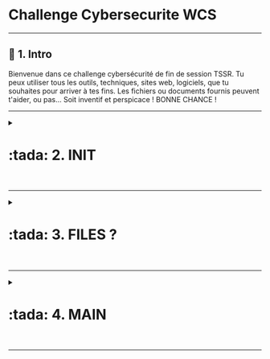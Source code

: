 # Challenge Cybersecurite WCS  
---
 ## :tada: 1. Intro  
Bienvenue dans ce challenge cybersécurité de fin de session TSSR.
Tu peux utiliser tous les outils, techniques, sites web, logiciels, que tu souhaites pour arriver
à tes fins.
Les fichiers ou documents fournis peuvent t'aider, ou pas...
Soit inventif et perspicace !
BONNE CHANCE !

---
<details>
<summary><h1>:tada: 2. INIT<h1></summary>
  
### Instructions :  
* 8 caractères  
* Début : Az  
* Fin : 7  
* Sans : M et 5  

Nous avons donc un mot de passe dans ce genre :  
#### ``A z _ _ _ _ _ 7``  
Il y a 5 caractères à trouver : nombres (sauf "5", et lettres minuscules et majuscules à priori sans caractère spécial).  

Nombre de caractères possibles (sans M ni 5) :  
Majuscules (A-Z sauf M) → 25  
Minuscules (a-z) → 26  
Chiffres (0-9 sauf 5) → 9  
→ Total = 25 + 26 + 9 = 60  
**60^5 = 777 600 000 combinaisons possibles en tout**  

### :arrow_forward: Kali  
Afin de me simplifier la vie et d'avoir pas mal de logiciels de pentest installés je vais travailler sur une VM Kali :
  
![Capture d'écran 2025-04-13 112924](https://github.com/user-attachments/assets/88f55206-1b8e-4bc3-821a-d83f84601a72)  


### :arrow_forward: Crunch : Wordlist Generator  
Il serait possible de générer un script Bash assez technique pour générer une wordlist, mais avec 777 600 000 possibilités, le temps pour la créer serait énorme. Après quelques recherches sur internet, il existe un programme sur Linux appelé **Crunch** qui permet de générer facilement et très rapidement des wordlists.  
Je vérifie qu'il est bien installé :   

![Capture d'écran 2025-04-13 113246](https://github.com/user-attachments/assets/872b9ef9-d8c1-40a6-ac60-36e112e22a4a)


Son utilisation est finalement simple :  
Crunch est un générateur de wordlist : Un générateur de wordlist est un petit logiciel permettant de créer à partir de certains caractères définis la totalité des combinaisons possibles !  
L’ensemble des caractères qui seront utilisés pour générer tous les mots possibles s’appelle le **charset**.  
Je vais éditer en **root** ce fichier **charset.txt** pour créer ma propre liste.  
  
Ce fichier se trouve dans `/usr/share/crunch/charset.lst`.  
![Capture d'écran 2025-04-13 204153](https://github.com/user-attachments/assets/96e4ba0b-9931-45bf-b1a7-0c734187d81d)  

Je nomme mon nouveau "charset" `TSSRchallenge` comme défini au début, c'est à dire contenant les caractères : `abcdefghijklmnopqrstuvwxyzABCDEFGHIJKLNOPQRSTUVWXYZ012346789` (sans "M" ni "5").  

:heavy_exclamation_mark: Attention à ne pas mettre de tabulation, uniquement des espaces, autrement il ne va pas réussir charger le charset.  

![Capture d'écran 2025-04-13 223144](https://github.com/user-attachments/assets/b7c8643a-0021-4f36-ae5d-a1fc31b4e9f5)

Ensuite on lance la génération de la wordlist. Prévoir assez d'espace disque car 777 600 000 mots de passe, ça prend de la place !  

![Capture d'écran 2025-04-13 223430](https://github.com/user-attachments/assets/d2cb684c-c25d-429a-b972-0fbca404a449)  

### ``crunch 8 8 -f /usr/share/crunch/charset.lst TSSRchallenge -t Az@@@@@7 -o wordlist.txt``
* `crunch` : lancement de la commande
* ``8`` : Le premier "8" signifie taille minimale du password  
* ``8`` : Le deuxième "8" signifie taille maximale du password
* ``-f /usr/share/crunch/charset.lst`` : indique que l'on indique le chemin d'un fichier de "charset".
* `TSSRchallenge` : Indique le charset que j'ai créé spécialement pour ce challenge.
* `-t Az@@@@@7` : On indique un template (-t) puis le template, commençant par "Az" puis les @ pour mentionner n'importe quel caractère présent dans mon charset, puis finissant par "7".
* ``-o wordlist.txt`` : Permet de rediriger la sortie vers un fichier texte.  

On peut vérifier le nombre de lignes dans notre fichier  
![Capture d'écran 2025-04-13 224428](https://github.com/user-attachments/assets/861731d9-8cee-4502-b6a3-63106945f5e7)  
C'est bon tout le monde est là :smile:.  

Si on veut vérifier si un mot est présent parmi les millions... :  
![Capture d'écran 2025-04-14 100542](https://github.com/user-attachments/assets/dd8433c6-efda-4708-bbed-2139ee84851f)


A partir de là notre wordlist est prête, il nous reste plus qu'à utiliser John the ripper pour lancer une attaque par dictionnaire avec ce que l'on vient de créer.  

### :arrow_forward: Envoi du dossier .zip de la machine physique (sous Windows) vers la VM Kali en SSH  
![Capture d'écran 2025-04-14 093623](https://github.com/user-attachments/assets/3ff6d197-18ba-4094-9a42-1c08e62355f8)

#### On vérifie sur la VM Kali que le dossier est bien copié  

![Capture d'écran 2025-04-14 094152](https://github.com/user-attachments/assets/61a87938-b7d8-42cf-8ce9-111813795786)



### :arrow_forward:"John The ripper"  

Nous allons utiliser l'outil "John the Ripper" pour lancer l'attaque.  
Je vérifie qu'il est bien installé  :  

![Capture d'écran 2025-04-12 202319](https://github.com/user-attachments/assets/a9d95f68-16c6-4e19-ad52-8c6f9889e83b)  
Il est bien installé.  

#### Je convertis le fichier `TSSRchallenge.zip` en un hash que j'appelle `hashzip` :  
![Capture d'écran 2025-04-14 101641](https://github.com/user-attachments/assets/a0529d13-a05b-416e-8f01-1a81623d741b)  

### :arrow_forward: Lancement de l'attaque (enfin !)  

ça ne prend que quelques secondes et le mot de passe est craqué !  
![Capture d'écran 2025-04-14 101750](https://github.com/user-attachments/assets/63a57259-a29e-4473-92b9-c806b9ce1d99)

### :white_check_mark: **`Azh792j7`** :white_check_mark:  

</details>

---

<details>
<summary><h1>:tada: 3. FILES ? <h1></summary>
 

La machine est protégées par un mot de passe et non n'avons aucune information...  
Il existe une possibilité pour palier à ça :  

### :arrow_forward: Modifier le Grub de Debian pour se connecter au Shell :shell: en Root :seedling: et ensuite modifier le mot de passe.  

#### Accéder au Grub au démarrage nous avons cette fenêtre :  
![Capture d'écran 2025-04-16 115037](https://github.com/user-attachments/assets/61eeb07a-c866-443b-9cb1-d2fee9a245c6)  

#### Cliquer sur **`e`** et on peut éditer le contenu du Grub, nous arrivons à cette fenêtre :  
![Capture d'écran 2025-04-16 115152](https://github.com/user-attachments/assets/665dfe41-d5da-4cbd-bda2-f610df3240f7)  

#### A la fin de la ligne commençant par "Linux" (vers la fin), il faut ajouter `rw init=/bin/bash` (Attention ici le clavier est en qwerty).  
![Capture d'écran 2025-04-16 115803](https://github.com/user-attachments/assets/6b66699b-6bd3-40ec-befc-479ab0967b63)  

:bulb: **Explications :**  
Quand un système Linux démarre, il suit un processus bien défini : le bootloader (comme GRUB) charge le noyau Linux, qui ensuite exécute le programme d'initialisation :  
(``init``, souvent ``/sbin/init`` ou ``systemd``). Ce programme est responsable de démarrer tous les services du système.  
Pour court-circuiter tout ça, et avoir un accès root sans passer par l’authentification on peut le faire via le grub en modifiant les options au démarrage.  
**`rw init=/bin/bash`** :  
* `rw` : Par défaut, au tout début du démarrage, la partition racine (/) est montée en **lecture seule** **(read-only, ro)** pour des raisons de sécurité.  
L’option **rw** force le montage du système de fichiers en **lecture-écriture**, ce qui est nécessaire si tu veux modifier des fichiers système (comme changer un mot de passe, éditer fstab, etc.).  
* `init=/bin/bash` : Cette option remplace le programme d’initialisation par défaut (comme systemd) par le shell /bin/bash.  
Résultat : au lieu de démarrer tout le système normalement, le noyau lance simplement un terminal bash avec les droits root, et c’est tout. Pas de login, pas de services, juste toi et ton terminal.  

#### Ensuite "Ctrl+X" pour rebooter.  
On accède au shell en mode root.  
![Capture d'écran 2025-04-16 123749](https://github.com/user-attachments/assets/77306d70-14de-4c06-b175-49658d8b2472)  

#### Vérifier si nous avons accès en lecture et écriture au système de fichiers où il y a l'OS :  
![Capture d'écran 2025-04-16 125846](https://github.com/user-attachments/assets/2d1ab647-ccb5-43f6-941f-59e71d89b94c)  
Si la commande retourne une ligne avec la valeur « (rw,realtime) » à la fin, cela signifie que vous avez un accès en lecture et en écriture au système de fichiers. Ainsi, il sera possible de changer le mot de passe, car on a les droits d’écriture.  

### :arrow_forward: Changer le mot de passe de Root avec `passwd` et redémarrer :  
![Capture d'écran 2025-04-16 130511](https://github.com/user-attachments/assets/59305538-cdab-4bb5-ba69-2a2d8e3c8cfb)  
⚠️ Au redémarrage, le clavier rebascule en "azerty", donc attention au mot de passe tapé en "qwerty" juste avant...  
![Capture d'écran 2025-04-16 130703](https://github.com/user-attachments/assets/7952da76-2f9c-4b03-a6ab-41f400bd67aa)  

### :white_check_mark: ☠️ Nous sommes connectés en Root avec notre propre mot de passe de façon définitive ! ☠️ :white_check_mark:  
#### On liste les utilisateurs existants dans la machine  
![Capture d'écran 2025-04-16 131122](https://github.com/user-attachments/assets/d2cce75f-731b-4bed-a8a2-5fc714bc92c4)  

On a 2 utilisateurs **ftponly** et **wildssh**.  
Je liste le contenu de leurs dossiers :  
* **ftponly**  
![Capture d'écran 2025-04-16 132225](https://github.com/user-attachments/assets/570291b1-9c87-4f31-8a90-7e1d8f130ab6)  

* **wildssh**  
![Capture d'écran 2025-04-16 132336](https://github.com/user-attachments/assets/a26f6c5b-e43e-4b87-9246-b198571daf67)  

A priori, seuls les fichiers .zip de "ftponly" semblent intéressants pour le moment. Il me faut les dézipper, pour celà je dois télécharger un outil pour dézipper et donc paramétrer une connexion internet...  

### :arrow_forward: Paramétrage réseau  
Avec ça on ve pas aller loin il faut tout paramétrer  
![Capture d'écran 2025-04-16 143600](https://github.com/user-attachments/assets/46b47be4-8b8d-4a0e-b32a-1837f6199808)  
#### Paramétrage dans le fichier de conf. avec le nom de la première carte fournie par `ip a`. En mode DHCP :  
![Capture d'écran 2025-04-16 143638](https://github.com/user-attachments/assets/002245f8-021f-44bd-b405-23817ec1e73a)  
#### Redémarrage du service et vérif de la config  
![Capture d'écran 2025-04-16 143722](https://github.com/user-attachments/assets/5696f056-6398-49f9-9e83-91e416cac390)
#### Ping Google  
![Capture d'écran 2025-04-16 143749](https://github.com/user-attachments/assets/d5d65540-46b4-4587-bdf5-1650dedcf16b)  

A partir de là nous avons internet, je peux télécharger les outils pour dézipper.  

### :arrow_forward: Téléchargement `Zip` & `Unzip`  
![Capture d'écran 2025-04-16 145203](https://github.com/user-attachments/assets/a277bc24-3cb0-4dbd-81a2-4fcc7f6e022e)  
( Finalement uniquement `unzip` était utile)  

### :arrow_forward: décompresser les zip  
ça fonctionne  
![Capture d'écran 2025-04-16 145604](https://github.com/user-attachments/assets/c414a626-0150-44df-8a79-32189b20079b)  

:white_check_mark: **La suite au numéro 4...**  


</details>  

---


<details>
<summary><h1>:tada: 4. MAIN <h1></summary>

#### :disappointed_relieved: Je n'arrive pas  à trouver le premier mot de passe avec les indications... donc j'envoie tous les fichiers zip sur Kali pour faire une attaque par dictionnaire (au moins pour la première)  
#### Paramétrage de la carte réseau sur Kali pour être en DHCP et surtout sur le même réseau que la Debian.  
![Capture d'écran 2025-04-16 151932](https://github.com/user-attachments/assets/cf41b8eb-76ea-4a6e-bb60-8c9bdf7bb3e9)  
![Capture d'écran 2025-04-16 152022](https://github.com/user-attachments/assets/6bec3a50-b7d0-49b1-a6b4-c3b2a61d4c0e)  
#### Elles communiquent entre elles :  
![Capture d'écran 2025-04-16 152114](https://github.com/user-attachments/assets/8c217498-c3bc-4fc8-a731-3233e75b2de6)  
#### Le service SSH client est installé et activé sur la Debian (le serveur est également fonctionnel sur Kali :  
![Capture d'écran 2025-04-16 152411](https://github.com/user-attachments/assets/6da55a58-dde4-4fee-82f7-a6c5b9d3e49c)  
#### Envoi des fichiers en SSH avec SCP :  
![Capture d'écran 2025-04-16 152713](https://github.com/user-attachments/assets/6399f75c-3c8a-47f2-8834-667f62a26708)  
#### Vérification de la bonne réception des fichiers  
![Capture d'écran 2025-04-16 152743](https://github.com/user-attachments/assets/011cafed-a6ac-47ce-ae25-2006163b755f)  



### :arrow_forward: Challenge 1 : trouver url et mot de passe  
#### Mot de passe du fichier : Mot de passe classique de la formation concaténé avec la somme des 2 ports utilisée dans la première partie. Si tu as utilisé une méthode sans utilisation de port spécifique, demande à ton formateur le mot de passe...  

#### Génération d'une wordlist commençant par `Azerty1*` et suivi de 2 chiffres avec redirection vers un fichier (explications de Crunch sont expliquées en haut). PAr défaut, lorsque l'on ne charge pas de "charset", le `%` signifie n'importe quel chiffre  
![Capture d'écran 2025-04-16 154630](https://github.com/user-attachments/assets/b95da82a-bc11-4100-8a22-68abeceb59a3)  
#### Création du hash  
![Capture d'écran 2025-04-16 154650](https://github.com/user-attachments/assets/f629e74a-0a0b-40fa-894e-a7c4b3f64c47)  
#### Attaque avec John  
![Capture d'écran 2025-04-16 154844](https://github.com/user-attachments/assets/29ada736-4ea3-42ac-be30-3207591d5344)  

:white_check_mark: ☠️ **`Azerty1*43`** Bam craqué ! :white_check_mark: ☠️  
Je suis sûr de l'avoir tapé au début, je devais avoir un problème d'inversion du verr. num. !  
#### Mot de passe fonctionne  
![Capture d'écran 2025-04-16 155505](https://github.com/user-attachments/assets/6ebf681a-5e9f-4c12-a520-64c93acff9d1)  
#### Ouverture du PDF  
![Capture d'écran 2025-04-16 155630](https://github.com/user-attachments/assets/8fa81190-e89c-43ce-bd0e-1be45873ca77)  
![Capture d'écran 2025-04-16 164701](https://github.com/user-attachments/assets/95ad9b14-493f-4a32-bb28-8f22b78e885a)  

#### Visiblement il y a un fichier Wireshark à DL  
![Capture d'écran 2025-04-16 160821](https://github.com/user-attachments/assets/7e774416-66e9-4564-ac41-c3ee3638dcc3)  
#### Ouverture du fichier avec les trames ethernet. Mon instinct me dit que je dois regarder dans le protocole HTTP pour avoir une adresse URL, je choisis la première, Bingo  
![Capture d'écran 2025-04-16 161241](https://github.com/user-attachments/assets/33c5688a-c842-43f6-b498-f68ddec50bd4)  
#### L'entrée de la grotte !  
![Capture d'écran 2025-04-16 161633](https://github.com/user-attachments/assets/674e55d4-eee3-4d35-aa50-143fb813d2f7)  
#### Code d'entrée du site  
En cherchant dans les trames on tombe sur  
![Capture d'écran 2025-04-16 163230](https://github.com/user-attachments/assets/1bded15d-e233-4804-94a1-6d7f202ba884)  
Effectivmeent il fonctionne  
![Capture d'écran 2025-04-16 164446](https://github.com/user-attachments/assets/b11a1436-7762-414b-bfb5-ae81328e5f1a)  
![Capture d'écran 2025-04-16 174714](https://github.com/user-attachments/assets/473aaad4-3247-4e3b-b708-cb4fdc2e0888)  
![Capture d'écran 2025-04-16 174725](https://github.com/user-attachments/assets/e7533e3c-d1b0-4e5a-9122-2767ea4e5d9c)  


### :arrow_forward: Challenge 2 : trouver le nombre  
Mot de passe du fichier :
11 premiers caractères du nom du site (après le https://) trouvé au challenge 1 Et les 6 derniers caractères du mot de passe trouvé au challenge 1  
Il y avait 2 sites + 1 lien de DL dans le PDF challenge1. Voici le récap :  
![Capture d'écran 2025-04-16 164701](https://github.com/user-attachments/assets/c630bd60-a223-4a36-b2ab-881c46bb7372)
![Capture d'écran 2025-04-16 154844](https://github.com/user-attachments/assets/bf2ff800-9894-4744-8366-d4ce4acdd039)
developer.mty1*43

### :arrow_forward: Challenge 3 : trouver l'id  
Mot de passe du fichier :  
20 premiers caractères du sha512sum du numéro de coffre trouvé au challenge 2  

### :arrow_forward: Challenge 4 : trouver le mot de passe  
Mot de passe du fichier :  
10 premiers chiffres du code du bouton (trouvé au challenge 3) mis au cube  

### :arrow_forward: Challenge 5 : trouver le mot de passe  
Mot de passe du fichier :  
Date de naissance (en français) sur 6 chiffres concatenée avec le nom de famille  


</details>

---
